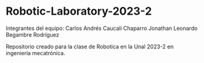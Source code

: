 # Robotic-Laboratory-2023-2
Integrantes del equipo:
Carlos Andrés Caucali Chaparro
Jonathan Leonardo Begambre Rodríguez

Repositorio creado para la clase de Robotica en la Unal 2023-2 en ingeniería mecatrónica.
